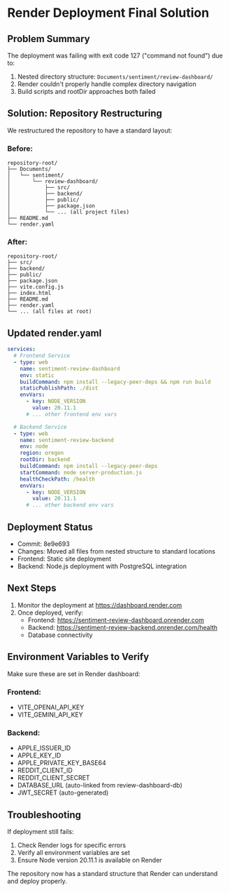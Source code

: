 # Render Deployment Final Solution

## Problem Summary

The deployment was failing with exit code 127 ("command not found") due to:
1. Nested directory structure: `Documents/sentiment/review-dashboard/`
2. Render couldn't properly handle complex directory navigation
3. Build scripts and rootDir approaches both failed

## Solution: Repository Restructuring

We restructured the repository to have a standard layout:

### Before:
```
repository-root/
├── Documents/
│   └── sentiment/
│       └── review-dashboard/
│           ├── src/
│           ├── backend/
│           ├── public/
│           ├── package.json
│           └── ... (all project files)
├── README.md
└── render.yaml
```

### After:
```
repository-root/
├── src/
├── backend/
├── public/
├── package.json
├── vite.config.js
├── index.html
├── README.md
├── render.yaml
└── ... (all files at root)
```

## Updated render.yaml

```yaml
services:
  # Frontend Service
  - type: web
    name: sentiment-review-dashboard
    env: static
    buildCommand: npm install --legacy-peer-deps && npm run build
    staticPublishPath: ./dist
    envVars:
      - key: NODE_VERSION
        value: 20.11.1
      # ... other frontend env vars

  # Backend Service
  - type: web
    name: sentiment-review-backend
    env: node
    region: oregon
    rootDir: backend
    buildCommand: npm install --legacy-peer-deps
    startCommand: node server-production.js
    healthCheckPath: /health
    envVars:
      - key: NODE_VERSION
        value: 20.11.1
      # ... other backend env vars
```

## Deployment Status

- Commit: 8e9e693
- Changes: Moved all files from nested structure to standard locations
- Frontend: Static site deployment
- Backend: Node.js deployment with PostgreSQL integration

## Next Steps

1. Monitor the deployment at https://dashboard.render.com
2. Once deployed, verify:
   - Frontend: https://sentiment-review-dashboard.onrender.com
   - Backend: https://sentiment-review-backend.onrender.com/health
   - Database connectivity

## Environment Variables to Verify

Make sure these are set in Render dashboard:

### Frontend:
- VITE_OPENAI_API_KEY
- VITE_GEMINI_API_KEY

### Backend:
- APPLE_ISSUER_ID
- APPLE_KEY_ID  
- APPLE_PRIVATE_KEY_BASE64
- REDDIT_CLIENT_ID
- REDDIT_CLIENT_SECRET
- DATABASE_URL (auto-linked from review-dashboard-db)
- JWT_SECRET (auto-generated)

## Troubleshooting

If deployment still fails:
1. Check Render logs for specific errors
2. Verify all environment variables are set
3. Ensure Node version 20.11.1 is available on Render

The repository now has a standard structure that Render can understand and deploy properly.